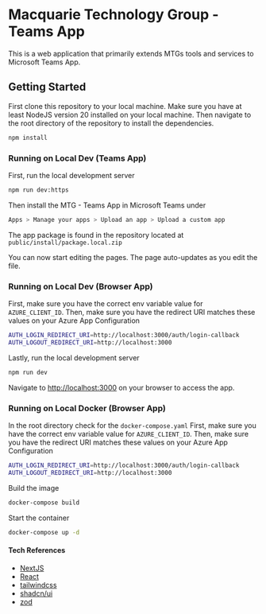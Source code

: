 # Macquarie Technology Group - Teams App

This is a web application that primarily extends MTGs tools and services to Microsoft Teams App.

## Getting Started

First clone this repository to your local machine.
Make sure you have at least NodeJS version 20 installed on your local machine.
Then navigate to the root directory of the repository to install the dependencies.

```bash
npm install
```

### Running on Local Dev (Teams App)

First, run the local development server

```bash
npm run dev:https
```

Then install the MTG - Teams App in Microsoft Teams under

```bash
Apps > Manage your apps > Upload an app > Upload a custom app
```

The app package is found in the repository located at `public/install/package.local.zip`

You can now start editing the pages.
The page auto-updates as you edit the file.

### Running on Local Dev (Browser App)

First, make sure you have the correct env variable value for `AZURE_CLIENT_ID`.
Then, make sure you have the redirect URI matches these values on your Azure App Configuration

```bash
AUTH_LOGIN_REDIRECT_URI=http://localhost:3000/auth/login-callback
AUTH_LOGOUT_REDIRECT_URI=http://localhost:3000
```

Lastly, run the local development server

```bash
npm run dev
```

Navigate to [http://localhost:3000](http://localhost:3000) on your browser to access the app.

### Running on Local Docker (Browser App)

In the root directory check for the `docker-compose.yaml`
First, make sure you have the correct env variable value for `AZURE_CLIENT_ID`.
Then, make sure you have the redirect URI matches these values on your Azure App Configuration

```bash
AUTH_LOGIN_REDIRECT_URI=http://localhost:3000/auth/login-callback
AUTH_LOGOUT_REDIRECT_URI=http://localhost:3000
```

Build the image

```bash
docker-compose build
```

Start the container

```bash
docker-compose up -d
```

#### Tech References

- [NextJS](https://nextjs.org/docs)
- [React](https://react.dev/)
- [tailwindcss](https://tailwindcss.com/)
- [shadcn/ui](https://ui.shadcn.com/)
- [zod](https://www.npmjs.com/package/zod)

